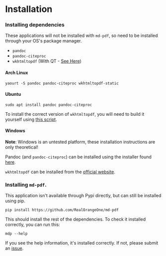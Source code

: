 # Installation

### Installing dependencies
These applications will not be installed with `md-pdf`, so need to be installed through your OS's package manager.
- `pandoc`
- `pandoc-citeproc`
- `wkhtmltopdf` (With QT - [See Here](https://pypi.python.org/pypi/pdfkit))


#### Arch Linux
    yaourt -S pandoc pandoc-citeproc wkhtmltopdf-static
    
#### Ubuntu
    sudo apt install pandoc pandoc-citeproc

To install the correct version of `wkhtmltopdf`, you will need to build it yourself using [this script](https://github.com/JazzCore/python-pdfkit/blob/master/travis/before-script.sh).

#### Windows
__Note__: Windows is an untested platform, these installation instructions are only theoretical!

Pandoc (and `pandoc-citeproc`) can be installed using the installer found [here](https://github.com/jgm/pandoc/releases/).

`wkhtmltopdf` can be installed from the [official website](https://wkhtmltopdf.org/downloads.html).


### Installing `md-pdf`.
This application isn't available through Pypi directly, but can still be installed using pip.
    
    pip install https://github.com/RealOrangeOne/md-pdf
    
This should install the rest of the dependencies. To check it installed correctly, you can run this:
    
    mdp --help
If you see the help information, it's installed correctly. If not, please submit an [issue](https://github.com/RealOrangeOne/md-pdf).
